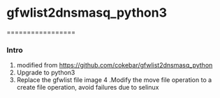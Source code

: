 # gfwlist2dnsmasq_python3

=================

### Intro
1. modified from https://github.com/cokebar/gfwlist2dnsmasq_python
2. Upgrade to python3
3. Replace the gfwlist file image
4 .Modify the move file operation to a create file operation, avoid failures due to selinux
